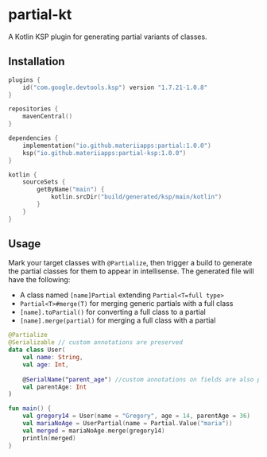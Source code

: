 # partial-kt

A Kotlin KSP plugin for generating partial variants of classes.

## Installation

```kt
plugins {
    id("com.google.devtools.ksp") version "1.7.21-1.0.8"
}

repositories {
    mavenCentral()
}

dependencies {
    implementation("io.github.materiiapps:partial:1.0.0")
    ksp("io.github.materiiapps:partial-ksp:1.0.0")
}

kotlin {
    sourceSets {
        getByName("main") {
            kotlin.srcDir("build/generated/ksp/main/kotlin")
        }
    }
}
```

## Usage

Mark your target classes with `@Partialize`, then trigger a build to generate the partial classes for them to appear in
intellisense. The generated file will have the following:

- A class named `[name]Partial` extending `Partial<T=full type>`
- `Partial<T>#merge(T)` for merging generic partials with a full class
- `[name].toPartial()` for converting a full class to a partial
- `[name].merge(partial)` for merging a full class with a partial

```kt
@Partialize
@Serializable // custom annotations are preserved
data class User(
    val name: String,
    val age: Int,
    
    @SerialName("parent_age") //custom annotations on fields are also preserved.
    val parentAge: Int
)

fun main() {
    val gregory14 = User(name = "Gregory", age = 14, parentAge = 36)
    val mariaNoAge = UserPartial(name = Partial.Value("maria"))
    val merged = mariaNoAge.merge(gregory14)
    println(merged)
}
```
